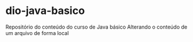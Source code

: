 # dio-java-basico
Repositório do conteúdo do curso de Java básico
Alterando o conteúdo de um arquivo de forma local